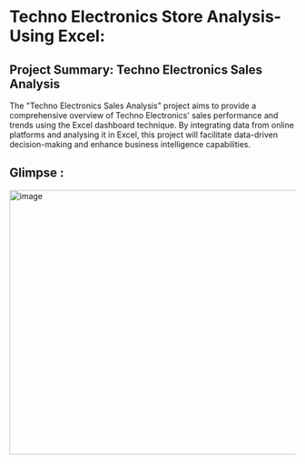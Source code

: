 # Techno Electronics Store Analysis- Using Excel:

## Project Summary: Techno Electronics Sales Analysis

The "Techno Electronics Sales Analysis" project aims to provide a comprehensive overview of Techno Electronics' sales performance and trends using the Excel dashboard technique. By integrating data from online platforms and analysing it in Excel,  this project will facilitate data-driven decision-making and enhance business intelligence capabilities.

## Glimpse :
<img width="1310" height="465" alt="image" src="https://github.com/user-attachments/assets/69dac9f4-e2b6-4997-8c13-fc2208e27287" />

